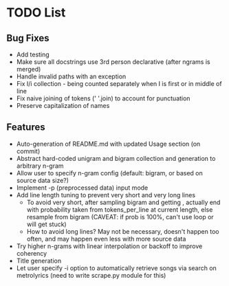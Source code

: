 # TODO List

## Bug Fixes

- Add testing
- Make sure all docstrings use 3rd person declarative (after ngrams is merged)
- Handle invalid paths with an exception
- Fix I/i collection - being counted separately when I is first or in middle of
  line
- Fix naive joining of tokens (' '.join) to account for punctuation
- Preserve capitalization of names

## Features
- Auto-generation of README.md with updated Usage section (on commit)
- Abstract hard-coded unigram and bigram collection and generation to arbitrary
  n-gram
- Allow user to specify n-gram config (default: bigram, or based on source data
  size?)
- Implement -p (preprocessed data) input mode
- Add line length tuning to prevent very short and very long lines
  * To avoid very short, after sampling bigram and getting <END>, actually end
    with probability taken from tokens_per_line at current length, else
    resample from bigram (CAVEAT: if <END> prob is 100%, can't use loop or will
    get stuck)
  * How to avoid long lines? May not be necessary, doesn't happen too often,
    and may happen even less with more source data
- Try higher n-grams with linear interpolation or backoff to improve coherency
- Title generation
- Let user specify -i option to automatically retrieve songs via
  search on metrolyrics (need to write scrape.py module for this)
